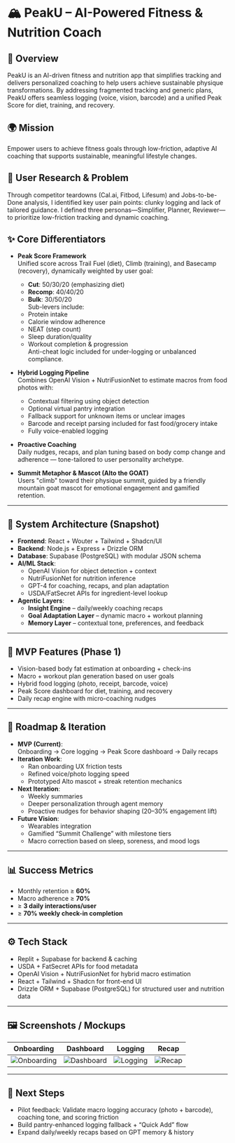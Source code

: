 # 🏔️ PeakU – AI-Powered Fitness & Nutrition Coach

## 🚀 Overview  
PeakU is an AI-driven fitness and nutrition app that simplifies tracking and delivers personalized coaching to help users achieve sustainable physique transformations. By addressing fragmented tracking and generic plans, PeakU offers seamless logging (voice, vision, barcode) and a unified Peak Score for diet, training, and recovery.

## 🌍 Mission  
Empower users to achieve fitness goals through low-friction, adaptive AI coaching that supports sustainable, meaningful lifestyle changes.

## 🧠 User Research & Problem  
Through competitor teardowns (Cal.ai, Fitbod, Lifesum) and Jobs-to-be-Done analysis, I identified key user pain points: clunky logging and lack of tailored guidance. I defined three personas—Simplifier, Planner, Reviewer—to prioritize low-friction tracking and dynamic coaching.

## ✨ Core Differentiators  
- **Peak Score Framework**  
  Unified score across Trail Fuel (diet), Climb (training), and Basecamp (recovery), dynamically weighted by user goal:  
  - **Cut**: 50/30/20 (emphasizing diet)  
  - **Recomp**: 40/40/20  
  - **Bulk**: 30/50/20  
  Sub-levers include:  
  - Protein intake  
  - Calorie window adherence  
  - NEAT (step count)  
  - Sleep duration/quality  
  - Workout completion & progression  
  Anti-cheat logic included for under-logging or unbalanced compliance.

- **Hybrid Logging Pipeline**  
  Combines OpenAI Vision + NutriFusionNet to estimate macros from food photos with:  
  - Contextual filtering using object detection  
  - Optional virtual pantry integration  
  - Fallback support for unknown items or unclear images  
  - Barcode and receipt parsing included for fast food/grocery intake  
  - Fully voice-enabled logging  

- **Proactive Coaching**  
  Daily nudges, recaps, and plan tuning based on body comp change and adherence — tone-tailored to user personality archetype.

- **Summit Metaphor & Mascot (Alto the GOAT)**  
  Users "climb" toward their physique summit, guided by a friendly mountain goat mascot for emotional engagement and gamified retention.

---

## 🧱 System Architecture (Snapshot)

- **Frontend**: React + Wouter + Tailwind + Shadcn/UI  
- **Backend**: Node.js + Express + Drizzle ORM  
- **Database**: Supabase (PostgreSQL) with modular JSON schema  
- **AI/ML Stack**:  
  - OpenAI Vision for object detection + context  
  - NutriFusionNet for nutrition inference  
  - GPT-4 for coaching, recaps, and plan adaptation  
  - USDA/FatSecret APIs for ingredient-level lookup  
- **Agentic Layers**:  
  - **Insight Engine** – daily/weekly coaching recaps  
  - **Goal Adaptation Layer** – dynamic macro + workout planning  
  - **Memory Layer** – contextual tone, preferences, and feedback  

---

## 🧪 MVP Features (Phase 1)

- Vision-based body fat estimation at onboarding + check-ins  
- Macro + workout plan generation based on user goals  
- Hybrid food logging (photo, receipt, barcode, voice)  
- Peak Score dashboard for diet, training, and recovery  
- Daily recap engine with micro-coaching nudges  

---

## 🔁 Roadmap & Iteration

- **MVP (Current)**:  
  Onboarding → Core logging → Peak Score dashboard → Daily recaps  
- **Iteration Work**:  
  - Ran onboarding UX friction tests  
  - Refined voice/photo logging speed  
  - Prototyped Alto mascot + streak retention mechanics  
- **Next Iteration**:  
  - Weekly summaries  
  - Deeper personalization through agent memory  
  - Proactive nudges for behavior shaping (20–30% engagement lift)  
- **Future Vision**:  
  - Wearables integration  
  - Gamified “Summit Challenge” with milestone tiers  
  - Macro correction based on sleep, soreness, and mood logs  

---

## 📊 Success Metrics

- Monthly retention ≥ **60%**  
- Macro adherence ≥ **70%**  
- ≥ **3 daily interactions/user**  
- ≥ **70% weekly check-in completion**  

---

## ⚙️ Tech Stack

- Replit + Supabase for backend & caching  
- USDA + FatSecret APIs for food metadata  
- OpenAI Vision + NutriFusionNet for hybrid macro estimation  
- React + Tailwind + Shadcn for front-end UI  
- Drizzle ORM + Supabase (PostgreSQL) for structured user and nutrition data  

---

## 🖼️ Screenshots / Mockups

| Onboarding | Dashboard | Logging | Recap |
|-----------|-----------|---------|--------|
| ![Onboarding](![image](image_2.png)) | ![Dashboard](/docs/dashboard.png) | ![Logging](/docs/logging.png) | ![Recap](/docs/recap.png) |



---

## 🚀 Next Steps

- Pilot feedback: Validate macro logging accuracy (photo + barcode), coaching tone, and scoring friction  
- Build pantry-enhanced logging fallback + “Quick Add” flow  
- Expand daily/weekly recaps based on GPT memory & history  
